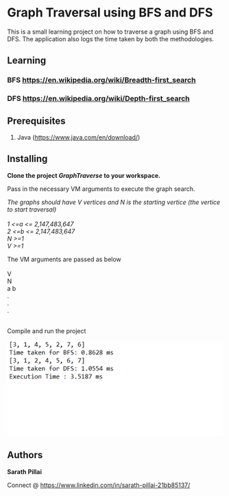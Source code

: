 # Graph Traversal using BFS and DFS


This is a small learning project on how to traverse a graph using BFS and DFS. The application also logs the time taken by both the methodologies.


## Learning

### BFS    https://en.wikipedia.org/wiki/Breadth-first_search

### DFS    https://en.wikipedia.org/wiki/Depth-first_search


## Prerequisites

1. Java (https://www.java.com/en/download/)


## Installing

**Clone the project *GraphTraverse* to your workspace.**


Pass in the necessary VM arguments to execute the graph search.


*The graphs should have V vertices  and N is the starting vertice (the vertice to start traversal)
<br/>
<br/>
1 <=a <= 2,147,483,647 <br/>
2 <=b <= 2,147,483,647
<br/>
N >=1<br/>
V >=1 <br/>*

The VM arguments are passed as below
<br/><br/>
V<br/>
N<br/>
a b<br/>
.<br/>
.<br/>
.<br/>
<br/>



Compile and run the project 

![Console.png](images/Console.PNG)


## Authors

**Sarath Pillai** 

Connect @ https://www.linkedin.com/in/sarath-pillai-21bb85137/
